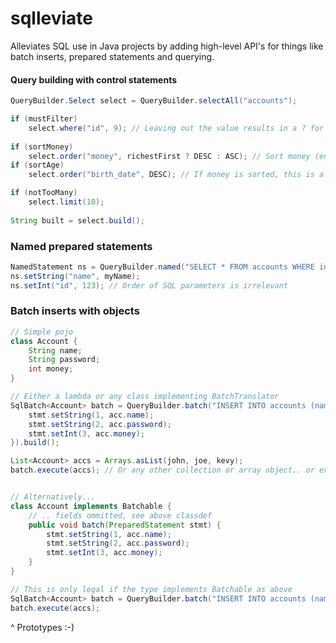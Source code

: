 # sqlleviate
Alleviates SQL use in Java projects by adding high-level API's for things like batch inserts, prepared statements and querying.

#### Query building with control statements
```java
QueryBuilder.Select select = QueryBuilder.selectAll("accounts");

if (mustFilter)
    select.where("id", 9); // Leaving out the value results in a ? for prepared statements.
    
if (sortMoney)
    select.order("money", richestFirst ? DESC : ASC); // Sort money (enum Sorting.DESC / ASC)
if (sortAge)
    select.order("birth_date", DESC); // If money is sorted, this is a sort added after sorting money.

if (notTooMany)
    select.limit(10);
    
String built = select.build();
```

### Named prepared statements
```java
NamedStatement ns = QueryBuilder.named("SELECT * FROM accounts WHERE id=").p("id").s(" AND name ILIKE ").pstr("name");
ns.setString("name", myName);
ns.setInt("id", 123); // Order of SQL parameters is irrelevant
```

### Batch inserts with objects
```java
// Simple pojo
class Account {
    String name;
    String password;
    int money;
}

// Either a lambda or any class implementing BatchTranslator
SqlBatch<Account> batch = QueryBuilder.batch("INSERT INTO accounts (name,password,money) VALUES (?,?,?)", (stmt, acc) -> {
    stmt.setString(1, acc.name);
    stmt.setString(2, acc.password);
    stmt.setInt(3, acc.money);
}).build();

List<Account> accs = Arrays.asList(john, joe, kevy);
batch.execute(accs); // Or any other collection or array object.. or even individually.


// Alternatively...
class Account implements Batchable {
    // .. fields ommitted, see above classdef
    public void batch(PreparedStatement stmt) {
        stmt.setString(1, acc.name);
        stmt.setString(2, acc.password);
        stmt.setInt(3, acc.money);
    }
}

// This is only legal if the type implements Batchable as above
SqlBatch<Account> batch = QueryBuilder.batch("INSERT INTO accounts (name,password,money) VALUES (?,?,?)").build();
batch.execute(accs);
```


^ Prototypes :-)
